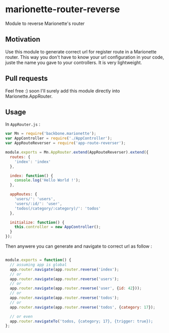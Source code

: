 # marionette-router-reverse
Module to reverse Marionette's router

## Motivation
Use this module to generate correct url for register route in a Marionette router. This way you don't have to know your url configuration in your code, juste the name you gave to your controllers. It is very lightweight.

## Pull requests
Feel free :) soon I'll surely add this module directly into Marionette.AppRouter.

## Usage

In `AppRouter.js` :

```js
var Mn = require('backbone.marionette');
var AppController = require('./AppController');
var AppRouteReverser = require('app-route-reverser');

module.exports = Mn.AppRouter.extend(AppRouteReverser).extend({
  routes: {
    'index': 'index'
  },

  index: function() {
    console.log('Hello World !');
  },

  appRoutes: {
    'users/': 'users',
    'users/:id/': 'user',
    'todos(/category/:category)/': 'todos'
  },

  initialize: function() {
    this.controller = new AppController();
  }
});
```

Then anywere you can generate and navigate to correct url as follow :

```js

module.exports = function() {
  // assuming app is global
  app.router.navigate(app.router.reverse('index');
  // or
  app.router.navigate(app.router.reverse('users');
  // or
  app.router.navigate(app.router.reverse('user', {id: 42}));
  // or
  app.router.navigate(app.router.reverse('todos');
  // or
  app.router.navigate(app.router.reverse('todos', {category: 17});

  // or even
  app.router.navigateTo('todos, {category; 17}, {trigger: true});
};
```

